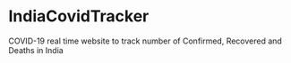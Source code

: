 # IndiaCovidTracker
 COVID-19 real time website to track number of Confirmed, Recovered and Deaths in India
